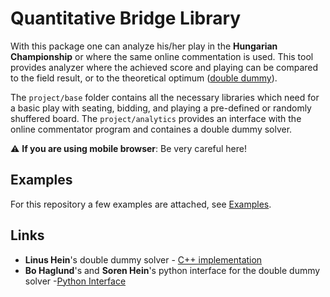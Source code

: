 # Quantitative Bridge Library

With this package one can analyze his/her play in the **Hungarian Championship** or where the same online commentation is used. This tool provides analyzer where the achieved score and playing can be compared to the field result, or to the theoretical optimum ([double dummy](https://www.fgbradleys.com/rules//Double%20Dummy%20Bridge.pdf)).

The `project/base` folder contains all the necessary libraries which need for a basic play with seating, bidding, and playing a pre-defined or randomly shuffered board. The `project/analytics` provides an interface with the online commentator program and containes a double dummy solver.

:warning: **If you are using mobile browser**: Be very careful here!

## Examples
For this repository a few examples are attached, see [Examples](https://github.com/antsticky/BridgeLib/tree/main/examples).


## Links
-  **Linus Hein**'s double dummy solver - [C++ implementation](http://privat.bahnhof.se/wb758135/)
- **Bo Haglund**'s and **Soren Hein**'s python interface for the double dummy solver -[Python Interface](https://github.com/dds-bridge/dds)

